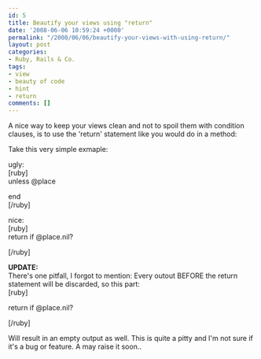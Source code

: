 ```yaml
---
id: 5
title: Beautify your views using "return"
date: '2008-06-06 10:59:24 +0000'
permalink: "/2008/06/06/beautify-your-views-with-using-return/"
layout: post
categories:
- Ruby, Rails & Co.
tags:
- view
- beauty of code
- hint
- return
comments: []
---
```

A nice way to keep your views clean and not to spoil them with condition clauses, is to use the 'return' statement like you would do in a method:

Take this very simple exmaple:

ugly:  
[ruby]  
unless @place  
  
end  
[/ruby]

nice:  
[ruby]  
return if @place.nil?  
  
[/ruby]

**UPDATE:**  
There's one pitfall, I forgot to mention: Every outout BEFORE the return statement will be discarded, so this part:  
[ruby]  
  
return if @place.nil?  
  
[/ruby]

Will result in an empty output as well. This is quite a pitty and I'm not sure if it's a bug or feature. A may raise it soon..